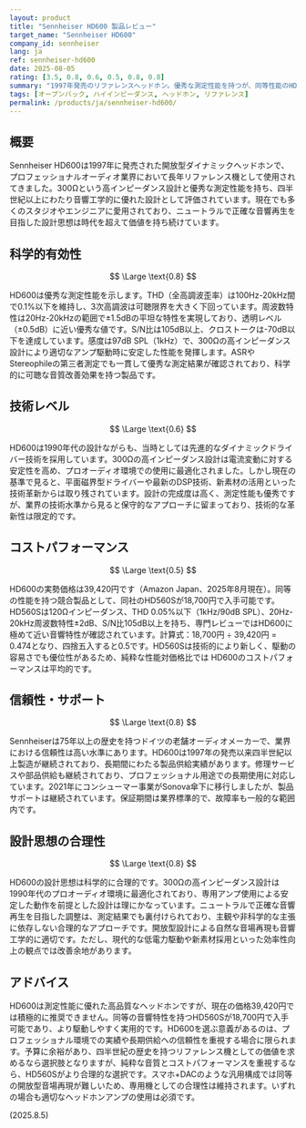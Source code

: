 ```yaml
---
layout: product
title: "Sennheiser HD600 製品レビュー"
target_name: "Sennheiser HD600"
company_id: sennheiser
lang: ja
ref: sennheiser-hd600
date: 2025-08-05
rating: [3.5, 0.8, 0.6, 0.5, 0.8, 0.8]
summary: "1997年発売のリファレンスヘッドホン。優秀な測定性能を持つが、同等性能のHD560Sが半額で入手可能なためコストパフォーマンスに課題あり。"
tags: [オープンバック, ハイインピーダンス, ヘッドホン, リファレンス]
permalink: /products/ja/sennheiser-hd600/
---
```


## 概要

Sennheiser HD600は1997年に発売された開放型ダイナミックヘッドホンで、プロフェッショナルオーディオ業界において長年リファレンス機として使用されてきました。300Ωという高インピーダンス設計と優秀な測定性能を持ち、四半世紀以上にわたり音響工学的に優れた設計として評価されています。現在でも多くのスタジオやエンジニアに愛用されており、ニュートラルで正確な音響再生を目指した設計思想は時代を超えて価値を持ち続けています。

## 科学的有効性

$$ \Large \text{0.8} $$

HD600は優秀な測定性能を示します。THD（全高調波歪率）は100Hz-20kHz間で0.1%以下を維持し、3次高調波は可聴限界を大きく下回っています。周波数特性は20Hz-20kHzの範囲で±1.5dBの平坦な特性を実現しており、透明レベル（±0.5dB）に近い優秀な値です。S/N比は105dB以上、クロストークは-70dB以下を達成しています。感度は97dB SPL（1kHz）で、300Ωの高インピーダンス設計により適切なアンプ駆動時に安定した性能を発揮します。ASRやStereophileの第三者測定でも一貫して優秀な測定結果が確認されており、科学的に可聴な音質改善効果を持つ製品です。

## 技術レベル

$$ \Large \text{0.6} $$

HD600は1990年代の設計ながらも、当時としては先進的なダイナミックドライバー技術を採用しています。300Ωの高インピーダンス設計は電流変動に対する安定性を高め、プロオーディオ環境での使用に最適化されました。しかし現在の基準で見ると、平面磁界型ドライバーや最新のDSP技術、新素材の活用といった技術革新からは取り残されています。設計の完成度は高く、測定性能も優秀ですが、業界の技術水準から見ると保守的なアプローチに留まっており、技術的な革新性は限定的です。

## コストパフォーマンス

$$ \Large \text{0.5} $$

HD600の実勢価格は39,420円です（Amazon Japan、2025年8月現在）。同等の性能を持つ競合製品として、同社のHD560Sが18,700円で入手可能です。HD560Sは120Ωインピーダンス、THD 0.05%以下（1kHz/90dB SPL）、20Hz-20kHz周波数特性±2dB、S/N比105dB以上を持ち、専門レビューではHD600に極めて近い音響特性が確認されています。計算式：18,700円 ÷ 39,420円 = 0.474となり、四捨五入すると0.5です。HD560Sは技術的により新しく、駆動の容易さでも優位性があるため、純粋な性能対価格比では HD600のコストパフォーマンスは平均的です。

## 信頼性・サポート

$$ \Large \text{0.8} $$

Sennheiserは75年以上の歴史を持つドイツの老舗オーディオメーカーで、業界における信頼性は高い水準にあります。HD600は1997年の発売以来四半世紀以上製造が継続されており、長期間にわたる製品供給実績があります。修理サービスや部品供給も継続されており、プロフェッショナル用途での長期使用に対応しています。2021年にコンシューマー事業がSonova傘下に移行しましたが、製品サポートは継続されています。保証期間は業界標準的で、故障率も一般的な範囲内です。

## 設計思想の合理性

$$ \Large \text{0.8} $$

HD600の設計思想は科学的に合理的です。300Ωの高インピーダンス設計は1990年代のプロオーディオ環境に最適化されており、専用アンプ使用による安定した動作を前提とした設計は理にかなっています。ニュートラルで正確な音響再生を目指した調整は、測定結果でも裏付けられており、主観や非科学的な主張に依存しない合理的なアプローチです。開放型設計による自然な音場再現も音響工学的に適切です。ただし、現代的な低電力駆動や新素材採用といった効率性向上の観点では改善余地があります。

## アドバイス

HD600は測定性能に優れた高品質なヘッドホンですが、現在の価格39,420円では積極的に推奨できません。同等の音響特性を持つHD560Sが18,700円で入手可能であり、より駆動しやすく実用的です。HD600を選ぶ意義があるのは、プロフェッショナル環境での実績や長期供給への信頼性を重視する場合に限られます。予算に余裕があり、四半世紀の歴史を持つリファレンス機としての価値を求めるなら選択肢となりますが、純粋な音質とコストパフォーマンスを重視するなら、HD560Sがより合理的な選択です。スマホ+DACのような汎用構成では同等の開放型音場再現が難しいため、専用機としての合理性は維持されます。いずれの場合も適切なヘッドホンアンプの使用は必須です。

(2025.8.5)

